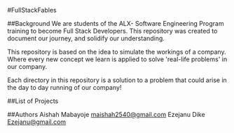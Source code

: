 #FullStackFables

##Background
We are students of the ALX- Software Engineering Program training to become Full Stack Developers. This repository was created to document our journey, and solidify our understanding.

This repository is based on the idea to simulate the workings of a company. Where every new concept we learn is applied to solve 'real-life problems' in our company.

Each directory in this repository is a solution to a problem that could arise in the day to day running of our company!

##List of Projects

##Authors
Aishah Mabayoje <maishah2540@gmail.com>
Ezejanu Dike <Ezejanu@gmail.com>
